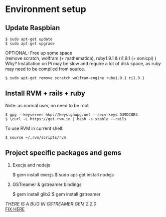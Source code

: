 Environment setup
=================

Update Raspbian
---------------

    $ sudo apt-get update
    $ sudo apt-get upgrade

OPTIONAL: Free up some space  
(remove scratch, wolfram (+ mathematica), ruby1.9.1 & ri1.9.1 (+ sonicpi) )  
Why? Installation on Pi may be slow and require a lot of disk space, as ruby 
may need to be compiled from source.

    $ sudo apt-get remove scratch wolfram-engine ruby1.9.1 ri1.9.1

Install RVM + rails + ruby
--------------------------

Note: as normal user, no need to be root

    $ gpg --keyserver hkp://keys.gnupg.net --recv-keys D39DC0E3
    $ \curl -L https://get.rvm.io | bash -s stable --rails

To use RVM in current shell:

    $ source ~/.rvm/scripts/rvm


Project specific packages and gems
----------------------------------

1. Execjs and nodejs


    $ gem install execjs
    $ sudo apt-get install nodejs


2. GSTreamer & gstreamer bindings


    $ gem install glib2
    $ gem install gstreamer

*THERE IS A BUG IN GSTREAMER GEM 2.2.0*  
[FIX HERE][gstreamer fix]

[gstreamer fix]: https://github.com/ruby-gnome2/ruby-gnome2/commit/29dd9ccdf06b2fe7d9f5cf6ace886bb89adcebf2 "Gstreamer 2.2.0 fix"
